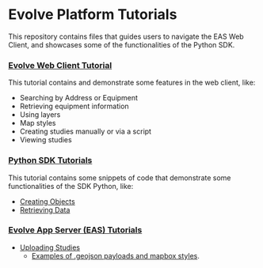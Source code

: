 # Evolve Platform Tutorials

This repository contains files that guides users to navigate the EAS Web Client, and showcases some of the functionalities 
of the Python SDK.

### [Evolve Web Client Tutorial](https://github.com/zepben/evolve-tutorials/blob/main/tutorials/web_client.md) 
This tutorial contains and demonstrate some features in the web client, like:
- Searching by Address or Equipment
- Retrieving equipment information
- Using layers
- Map styles
- Creating studies manually or via a script
- Viewing studies

### [Python SDK Tutorials](https://github.com/zepben/evolve-tutorials/blob/main/tutorials/python_sdk.md)
This tutorial contains some snippets of code that demonstrate some functionalities of the SDK Python, like:
- [Creating Objects](https://github.com/zepben/evolve-tutorials/blob/main/src/evolve_sdk/creating_objects.py)
- [Retrieving Data](https://github.com/zepben/evolve-tutorials/blob/main/src/evolve_sdk/query_data.py)
### [Evolve App Server (EAS) Tutorials](https://github.com/zepben/evolve-tutorials/tree/main/src/eas)
- [Uploading Studies](https://github.com/zepben/evolve-tutorials/blob/main/src/eas/upload_studies.py)
    - [Examples of .geojson payloads and mapbox styles](https://github.com/zepben/evolve-tutorials/tree/main/src/eas/line_length).   